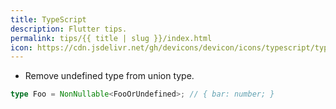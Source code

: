 ```yaml
---
title: TypeScript
description: Flutter tips.
permalink: tips/{{ title | slug }}/index.html
icon: https://cdn.jsdelivr.net/gh/devicons/devicon/icons/typescript/typescript-original.svg
---
```


- Remove undefined type from union type.

```typescript
type Foo = NonNullable<FooOrUndefined>; // { bar: number; }
```
